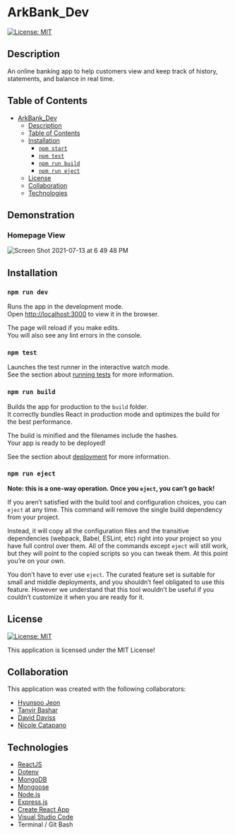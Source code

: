 # ArkBank_Dev

[![License: MIT](https://img.shields.io/badge/License-MIT-yellow.svg)](https://opensource.org/licenses/MIT)

## Description

An online banking app to help customers view and keep track of history, statements, and balance in real time.

## Table of Contents

- [ArkBank_Dev](#arkbank_dev)
  - [Description](#description)
  - [Table of Contents](#table-of-contents)
  - [Installation](#installation)
    - [`npm start`](#npm-start)
    - [`npm test`](#npm-test)
    - [`npm run build`](#npm-run-build)
    - [`npm run eject`](#npm-run-eject)
  - [License](#license)
  - [Collaboration](#collaboration)
  - [Technologies](#technologies)

## Demonstration

### Homepage View
![Screen Shot 2021-07-13 at 6 49 48 PM](https://user-images.githubusercontent.com/69088802/125535103-3a6dd08b-ea32-4c01-80c5-131077322700.png)

## Installation

### `npm run dev`

Runs the app in the development mode.\
Open [http://localhost:3000](http://localhost:3000) to view it in the browser.

The page will reload if you make edits.\
You will also see any lint errors in the console.

### `npm test`

Launches the test runner in the interactive watch mode.\
See the section about [running tests](https://facebook.github.io/create-react-app/docs/running-tests) for more information.

### `npm run build`

Builds the app for production to the `build` folder.\
It correctly bundles React in production mode and optimizes the build for the best performance.

The build is minified and the filenames include the hashes.\
Your app is ready to be deployed!

See the section about [deployment](https://facebook.github.io/create-react-app/docs/deployment) for more information.

### `npm run eject`

**Note: this is a one-way operation. Once you `eject`, you can’t go back!**

If you aren’t satisfied with the build tool and configuration choices, you can `eject` at any time. This command will remove the single build dependency from your project.

Instead, it will copy all the configuration files and the transitive dependencies (webpack, Babel, ESLint, etc) right into your project so you have full control over them. All of the commands except `eject` will still work, but they will point to the copied scripts so you can tweak them. At this point you’re on your own.

You don’t have to ever use `eject`. The curated feature set is suitable for small and middle deployments, and you shouldn’t feel obligated to use this feature. However we understand that this tool wouldn’t be useful if you couldn’t customize it when you are ready for it.


## License

[![License: MIT](https://img.shields.io/badge/License-MIT-yellow.svg)](https://opensource.org/licenses/MIT)

This application is licensed under the MIT License!

## Collaboration

This application was created with the following collaborators:

- [Hyunsoo Jeon](https://github.com/hsprime85)
- [Tanvir Bashar](https://github.com/tbashar123)
- [David Daviss](https://github.com/dbd3)
- [Nicole Catapano](https://github.com/nsc9605)

## Technologies

- [ReactJS](https://reactjs.org/)
- [Dotenv](https://www.npmjs.com/package/dotenv)
- [MongoDB](https://www.mongodb.com/)
- [Mongoose](https://mongoosejs.com/docs/)
- [Node.js](https://nodejs.org/en/)
- [Express.js](https://expressjs.com/)
- [Create React App](https://github.com/facebook/create-react-app)
- [Visual Studio Code](https://code.visualstudio.com/)
- Terminal / Git Bash
